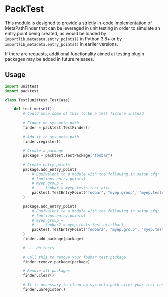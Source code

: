 # PackTest

This module is designed to provide a strictly in-code implementation of MetaPathFinder that can be leveraged in unit
testing in order to simulate an entry point being created, as would be loaded by `importlib.metadata.entry_points()` 
in Python 3.8+ or by `importlib_metadata.entry_points()` in earlier versions. 

If there are requests, additional functionality aimed at testing plugin packages may be added in future releases.


## Usage
```python
import unittest
import packtest

class Test(unittest.TestCase):

    def test_me(self):
        # Could move some of this to be a test fixture instead
        
        # Finder on sys.meta_path
        finder = packtest.TestFinder()
        
        # Add it to sys.meta_path
        finder.register()
        
        # Create a package
        package = packtest.TestPackage("foobar")
        
        # Create entry points
        package.add_entry_point(
            # Equivalent to a module with the following in setup.cfg:
            # [options.entry_points]
            # myep.group = 
            #     foobar = myep.tests:test.attr  
            packtest.TestEntryPoint("foobar", "myep.group", "myep.tests", "test.attr")
        )

        package.add_entry_point(
            # Equivalent to a module with the following in setup.cfg:
            # [options.entry_points]
            # myep.group = 
            #     foobar2 = myep.tests:test.attr[bar]  
            packtest.TestEntryPoint("foobar2", "myep.group", "myep.tests", "test.attr", ["bar"])
        )
        finder.add_package(package)

        # ... do tests
        
        # Call this to remove your foobar test package
        finder.remove_package(package)

        # Remove all packages
        finder.clear()
        
        # It is necessary to clean up sys.meta_path after your test case with this:
        finder.unregister()

```
